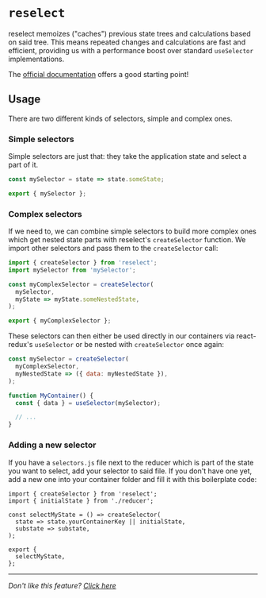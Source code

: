 # `reselect`

reselect memoizes ("caches") previous state trees and calculations based on said
tree. This means repeated changes and calculations are fast and efficient,
providing us with a performance boost over standard `useSelector`
implementations.

The [official documentation](https://github.com/reactjs/reselect)
offers a good starting point!

## Usage

There are two different kinds of selectors, simple and complex ones.

### Simple selectors

Simple selectors are just that: they take the application state and select a
part of it.

```javascript
const mySelector = state => state.someState;

export { mySelector };
```

### Complex selectors

If we need to, we can combine simple selectors to build more complex ones which
get nested state parts with reselect's `createSelector` function. We import other
selectors and pass them to the `createSelector` call:

```javascript
import { createSelector } from 'reselect';
import mySelector from 'mySelector';

const myComplexSelector = createSelector(
  mySelector,
  myState => myState.someNestedState,
);

export { myComplexSelector };
```

These selectors can then either be used directly in our containers via react-redux's
`useSelector` or be nested with `createSelector` once again:

```javascript
const mySelector = createSelector(
  myComplexSelector,
  myNestedState => ({ data: myNestedState }),
);

function MyContainer() {
  const { data } = useSelector(mySelector);

  // ...
}
```

### Adding a new selector

If you have a `selectors.js` file next to the reducer which is part of the state
you want to select, add your selector to said file. If you don't have one yet,
add a new one into your container folder and fill it with this boilerplate code:

```JS
import { createSelector } from 'reselect';
import { initialState } from './reducer';

const selectMyState = () => createSelector(
  state => state.yourContainerKey || initialState,
  substate => substate,
);

export {
  selectMyState,
};
```

---

_Don't like this feature? [Click here](remove.md)_
